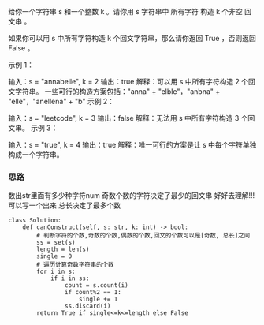 给你一个字符串 s 和一个整数 k 。请你用 s 字符串中 所有字符 构造 k 个非空 回文串 。

如果你可以用 s 中所有字符构造 k 个回文字符串，那么请你返回 True ，否则返回 False 。

 

示例 1：

输入：s = "annabelle", k = 2
输出：true
解释：可以用 s 中所有字符构造 2 个回文字符串。
一些可行的构造方案包括："anna" + "elble"，"anbna" + "elle"，"anellena" + "b"
示例 2：

输入：s = "leetcode", k = 3
输出：false
解释：无法用 s 中所有字符构造 3 个回文串。
示例 3：

输入：s = "true", k = 4
输出：true
解释：唯一可行的方案是让 s 中每个字符单独构成一个字符串。

### 思路

数出str里面有多少种字符num
奇数个数的字符决定了最少的回文串  好好去理解!!! 可以写一个出来
总长决定了最多个数

```
class Solution:
    def canConstruct(self, s: str, k: int) -> bool:
        # 判断字符的个数,奇数的个数,偶数的个数,回文的个数可以是[奇数, 总长]之间
        ss = set(s)
        length = len(s)
        single = 0
        # 遍历计算奇数字符串的个数
        for i in s:
            if i in ss:
                count = s.count(i)
                if count%2 == 1:
                    single += 1
                ss.discard(i)
        return True if single<=k<=length else False
```

